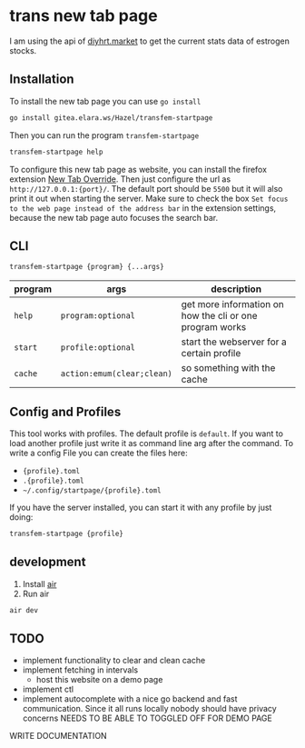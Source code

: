 # trans new tab page

I am using the api of [diyhrt.market](https://diyhrt.market/api/) to get the current stats data of estrogen stocks.

## Installation

To install the new tab page you can use `go install`

```sh
go install gitea.elara.ws/Hazel/transfem-startpage
```

Then you can run the program `transfem-startpage`

```sh
transfem-startpage help
```

To configure this new tab page as website, you can install the firefox extension [New Tab Override](https://addons.mozilla.org/en-US/firefox/addon/new-tab-override/). Then just configure the url as `http://127.0.0.1:{port}/`. The default port should be `5500` but it will also print it out when starting the server. Make sure to check the box `Set focus to the web page instead of the address bar` in the extension settings, because the new tab page auto focuses the search bar.

## CLI

```sh
transfem-startpage {program} {...args}
```

program | args | description
---|---|---
`help` | `program:optional` | get more information on how the cli or one program works
`start` | `profile:optional` | start the webserver for a certain profile
`cache` | `action:emum(clear;clean)` | so something with the cache

## Config and Profiles

This tool works with profiles. The default profile is `default`. If you want to load another profile just write it as command line arg after the command. To write a config File you can create the files here:

- `{profile}.toml`
- `.{profile}.toml`
- `~/.config/startpage/{profile}.toml`

If you have the server installed, you can start it with any profile by just doing:

```sh
transfem-startpage {profile}
```

## development

1. Install [air](https://github.com/air-verse/air)
2. Run air

```sh
air dev
```

## TODO

- implement functionality to clear and clean cache
- implement fetching in intervals
    - host this website on a demo page
- implement ctl
- implement autocomplete with a nice go backend and fast communication. Since it all runs locally nobody should have privacy concerns NEEDS TO BE ABLE TO TOGGLED OFF FOR DEMO PAGE

WRITE DOCUMENTATION

